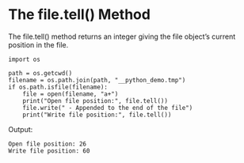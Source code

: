 # The file.tell\(\) Method

The file.tell\(\) method returns an integer giving the file object’s current position in the file.

```
import os

path = os.getcwd()
filename = os.path.join(path, "__python_demo.tmp")
if os.path.isfile(filename):
    file = open(filename, "a+")
    print("Open file position:", file.tell())
    file.write(" - Appended to the end of the file")
    print("Write file position:", file.tell())
```

Output:

```
Open file position: 26
Write file position: 60
```



